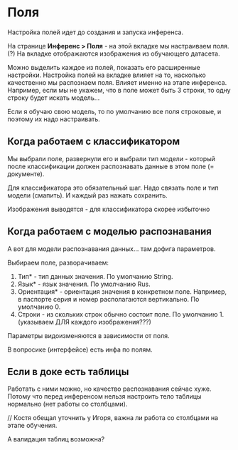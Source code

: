 # Поля

Настройка полей идет до создания и запуска инференса.

На странице **Инференс > Поля** - на этой вкладке мы настраиваем поля. (?) На вкладке отображаются изображения из обучающего датасета.

Можно выделить каждое из полей, показать его расширенные настройки. Настройка полей на вкладке влияет на то, насколько качественно мы распознаем поля. Влияет именно на этапе инференса. Например, если мы не укажем, что в поле может быть 3 строки, то одну строку будет искать модель...

Если я обучаю свою модель, то по умолчанию все поля строковые, и поэтому их надо настраивать.


## Когда работаем с классификатором

Мы выбрали поле, развернули его и выбрали тип модели - который после классификации должен распознавать данные в этом поле (= документе).

Для классификатора это обязательный шаг. Надо связать поле и тип модели (смапить). И каждый раз нажать сохранить.

Изображения выводятся - для классификатора скорее избыточно

## Когда работаем с моделью распознавания
А вот для модели распознавания данных... там дофига параметров.

Выбираем поле, разворачиваем:
1. Тип\* - тип данных значения. По умолчанию String.
1. Язык\* - язык значения. По умолчанию Rus.
1. Ориентация\* - ориентация значения в конкретном поле. Например, в паспорте серия и номер располагаются вертикально. По умолчанию 0.
1. Строки - из скольких строк обычно состоит поле. По умолчанию 1. (указываем ДЛЯ каждого изображения???)

Параметры видоизменяются в зависимости от поля.

В вопросике (интерфейсе) есть инфа по полям.


## Если в доке есть таблицы

Работать с ними можно, но качество распознавания сейчас хуже. Потому что перед инференсом нельзя настроить тело таблицы нормально (нет работы со столбцами).

// Костя обещал уточнить у Игоря, важна ли работа со столбцами на этапе обучения.

А валидация таблиц возможна?
